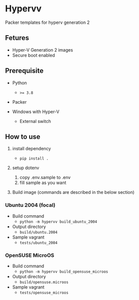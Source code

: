 # Hypervv

Packer templates for hyperv generation 2

## Fetures

- Hyper-V Generation 2 images
- Secure boot enabled

## Prerequisite

- Python

  - `>= 3.8`

- Packer

- Windows with Hyper-V
  - External switch

## How to use

1. install dependency

   - `pip install .`

2. setup dotenv

   1. copy .env.sample to .env
   2. fill sample as you want

3. Build image (commands are described in the below section)

### Ubuntu 2004 (focal)

- Build command
  - `python -m hypervv build_ubuntu_2004`
- Output directory
  - `build/ubuntu.2004`
- Sample vagrant
  - `tests/ubuntu_2004`

### OpenSUSE MicroOS

- Build command
  - `python -m hypervv build_opensuse_microos`
- Output directory
  - `build/opensuse.microos`
- Sample vagrant
  - `tests/opensuse_microos`
